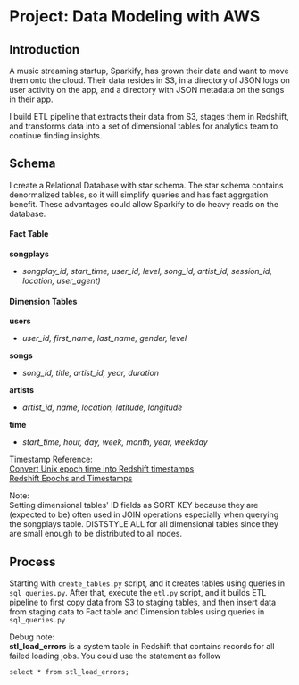 # Project: Data Modeling with AWS

## Introduction
A music streaming startup, Sparkify, has grown their data and want to move them onto the cloud. Their data resides in S3, in a directory of JSON logs on user activity on the app, and a directory with JSON metadata on the songs in their app.

I build ETL pipeline that extracts their data from S3, stages them in Redshift, and transforms data into a set of dimensional tables for analytics team to continue finding insights.

## Schema
I create a Relational Database with star schema. The star schema contains denormalized tables, so it will simplify queries and has fast aggrgation benefit. These advantages could allow Sparkify to do heavy reads on the database. 

#### Fact Table
**songplays** 
* *songplay_id, start_time, user_id, level, song_id, artist_id, session_id, location, user_agent)*

#### Dimension Tables
**users** 
* *user_id, first_name, last_name, gender, level*

**songs**
* *song_id, title, artist_id, year, duration*

**artists** 
* *artist_id, name, location, latitude, longitude*

**time**
* *start_time, hour, day, week, month, year, weekday* 


Timestamp Reference:  
[Convert Unix epoch time into Redshift timestamps](https://dwgeek.com/convert-unix-epoch-time-into-redshift-timestamps.html/)   
[Redshift Epochs and Timestamps](https://www.fernandomc.com/posts/redshift-epochs-and-timestamps/) 

Note:  
Setting dimensional tables' ID fields as SORT KEY because they are (expected to be) often used in JOIN operations especially when querying the songplays table. DISTSTYLE ALL for all dimensional tables since they are small enough to be distributed to all nodes.

## Process
Starting with `create_tables.py` script, and it creates tables using queries in `sql_queries.py`. After that, execute the `etl.py` script, and it builds ETL pipeline to first copy data from S3 to staging tables, and then insert data from staging data to Fact table and Dimension tables using queries in `sql_queries.py`


Debug note: <br/>
**stl_load_errors** is a system table in Redshift that contains records for all failed loading jobs.
You could use the statement as follow 

```select * from stl_load_errors;```
